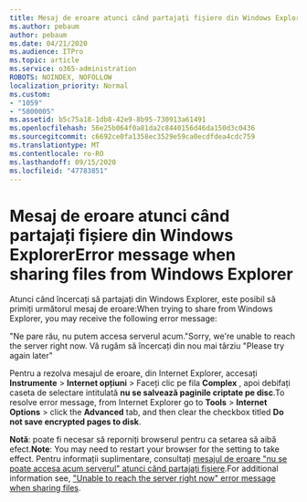 ```yaml
---
title: Mesaj de eroare atunci când partajați fișiere din Windows Explorer
ms.author: pebaum
author: pebaum
ms.date: 04/21/2020
ms.audience: ITPro
ms.topic: article
ms.service: o365-administration
ROBOTS: NOINDEX, NOFOLLOW
localization_priority: Normal
ms.custom:
- "1059"
- "5800005"
ms.assetid: b5c75a18-1db8-42e9-8b95-730913a61491
ms.openlocfilehash: 56e25b064f0a81da2c8440156d46da150d3c0436
ms.sourcegitcommit: c6692ce0fa1358ec3529e59ca0ecdfdea4cdc759
ms.translationtype: MT
ms.contentlocale: ro-RO
ms.lasthandoff: 09/15/2020
ms.locfileid: "47783851"
---
```

# <a name="error-message-when-sharing-files-from-windows-explorer"></a><span data-ttu-id="18e1e-102">Mesaj de eroare atunci când partajați fișiere din Windows Explorer</span><span class="sxs-lookup"><span data-stu-id="18e1e-102">Error message when sharing files from Windows Explorer</span></span>

<span data-ttu-id="18e1e-103">Atunci când încercați să partajați din Windows Explorer, este posibil să primiți următorul mesaj de eroare:</span><span class="sxs-lookup"><span data-stu-id="18e1e-103">When trying to share from Windows Explorer, you may receive the following error message:</span></span>
  
<span data-ttu-id="18e1e-104">"Ne pare rău, nu putem accesa serverul acum.</span><span class="sxs-lookup"><span data-stu-id="18e1e-104">"Sorry, we're unable to reach the server right now.</span></span> <span data-ttu-id="18e1e-105">Vă rugăm să încercați din nou mai târziu "</span><span class="sxs-lookup"><span data-stu-id="18e1e-105">Please try again later"</span></span>
  
<span data-ttu-id="18e1e-106">Pentru a rezolva mesajul de eroare, din Internet Explorer, accesați **Instrumente** \> **Internet opțiuni** \> Faceți clic pe fila **Complex** , apoi debifați caseta de selectare intitulată **nu se salvează paginile criptate pe disc**.</span><span class="sxs-lookup"><span data-stu-id="18e1e-106">To resolve error message, from Internet Explorer go to **Tools** \> **Internet Options** \> click the **Advanced** tab, and then clear the checkbox titled **Do not save encrypted pages to disk**.</span></span>
  
 <span data-ttu-id="18e1e-107">**Notă**: poate fi necesar să reporniți browserul pentru ca setarea să aibă efect.</span><span class="sxs-lookup"><span data-stu-id="18e1e-107">**Note**: You may need to restart your browser for the setting to take effect.</span></span> <span data-ttu-id="18e1e-108">Pentru informații suplimentare, consultați [mesajul de eroare "nu se poate accesa acum serverul" atunci când partajați fișiere](https://go.microsoft.com/fwlink/?linkid=2022914).</span><span class="sxs-lookup"><span data-stu-id="18e1e-108">For additional information see, ["Unable to reach the server right now" error message when sharing files](https://go.microsoft.com/fwlink/?linkid=2022914).</span></span>
  